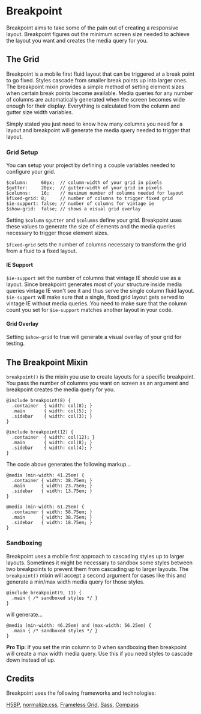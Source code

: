 # Breakpoint

Breakpoint aims to take some of the pain out of creating a
responsive layout. Breakpoint figures out the minimum screen size
needed to achieve the layout you want and creates the media
query for you.

## The Grid

Breakpoint is a mobile first fluid layout that can be triggered 
at a break point to go fixed. Styles cascade from smaller break 
points up into larger ones. The breakpoint mixin provides a simple method of
setting element sizes when certain break points become available. 
Media queries for any number of columns are automatically generated
when the screen becomes wide enough for their display.
Everything is calculated from the column and gutter size width variables.

Simply stated you just need to know how many columns you need for a 
layout and breakpoint will generate the media query needed to trigger that layout.

### Grid Setup

You can setup your project by defining a couple variables needed to configure
your grid.

```
$column:	 60px;	// column-width of your grid in pixels
$gutter:	 20px;	// gutter-width of your grid in pixels
$columns:	 16;	// maximum number of columns needed for layout
$fixed-grid: 8;		// number of columns to trigger fixed grid
$ie-support: false; // number of columns for vintage ie
$show-grid:  false; // shows a visual grid overlay
```

Setting `$column` `$gutter` and `$columns` define your grid. Breakpoint uses
these values to generate the size of elements and the media queries necessary
to trigger those element sizes.

`$fixed-grid` sets the number of columns necessary to transform the grid from a fluid to
a fixed layout.

#### IE Support

`$ie-support` set the number of columns that vintage IE should use as a layout. Since
breakpoint generates most of your structure inside media queries vintage IE won't see
it and thus serve the single column fluid layout. `$ie-support` will make sure that a
single, fixed grid layout gets served to vintage IE without media queries. You need to
make sure that the column count you set for `$ie-support` matches another layout in your
code.

#### Grid Overlay

Setting `$show-grid` to true will generate a visual overlay of your grid for testing.

## The Breakpoint Mixin

`breakpoint()` is the mixin you use to create layouts for a specific breakpoint. You pass
the number of columns you want on screen as an argument and breakpoint creates the media query
for you.

```
@include breakpoint(8) {
  .container  { width: col(8); }
  .main       { width: col(5); }
  .sidebar    { width: col(3); }
}

@include breakpoint(12) {
  .container  { width: col(12); }
  .main       { width: col(8); }
  .sidebar    { width: col(4); }
}
```

The code above generates the following markup...

```
@media (min-width: 41.25em) {
  .container { width: 38.75em; }
  .main      { width: 23.75em; }
  .sidebar   { width: 13.75em; }
}

@media (min-width: 61.25em) {
  .container { width: 58.75em; }
  .main      { width: 38.75em; }
  .sidebar   { width: 18.75em; }
}
```

### Sandboxing

Breakpoint uses a mobile first approach to cascading styles up to larger layouts. Sometimes
it might be necessary to sandbox some styles between two breakpoints to prevent them
from cascading up to larger layouts. The `breakpoint()` mixin will accept a second
argument for cases like this and generate a min/max width media query for those styles.

```
@include breakpoint(9, 11) {
  .main { /* sandboxed styles */ }
}
```

will generate...

```
@media (min-width: 46.25em) and (max-width: 56.25em) {
  .main { /* sandboxed styles */ }
}
```

**Pro Tip**: If you set the min column to 0 when sandboxing then breakpoint will create
a max width media query. Use this if you need styles to cascade down instead of up.

## Credits

Breakpoint uses the following frameworks and technologies:

[H5BP](http://html5boilerplate.com/), 
[normalize.css](http://necolas.github.com/normalize.css/), 
[Frameless Grid](http://framelessgrid.com/), 
[Sass](http://sass-lang.com/), 
[Compass](http://compass-style.org/)